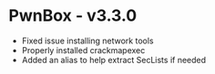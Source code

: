 # PwnBox - v3.3.0

* Fixed issue installing network tools
* Properly installed crackmapexec
* Added an alias to help extract SecLists if needed

